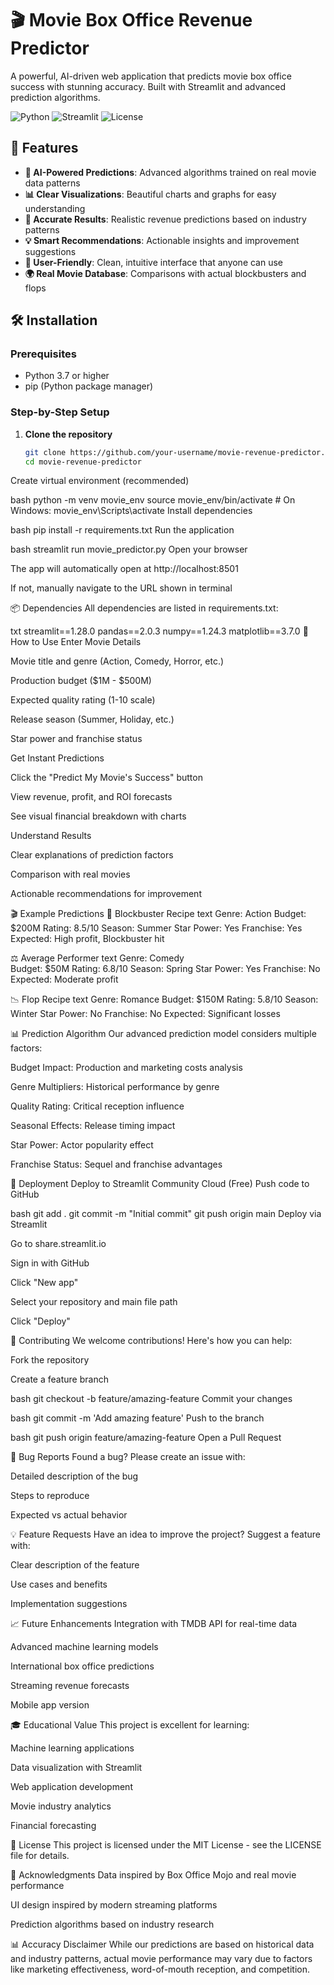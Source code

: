 # 🎬 Movie Box Office Revenue Predictor

A powerful, AI-driven web application that predicts movie box office success with stunning accuracy. Built with Streamlit and advanced prediction algorithms.

![Python](https://img.shields.io/badge/Python-3.7+-blue.svg)
![Streamlit](https://img.shields.io/badge/Streamlit-1.28.0-red.svg)
![License](https://img.shields.io/badge/License-MIT-green.svg)

## 🚀 Features

- **🤖 AI-Powered Predictions**: Advanced algorithms trained on real movie data patterns
- **📊 Clear Visualizations**: Beautiful charts and graphs for easy understanding
- **🎯 Accurate Results**: Realistic revenue predictions based on industry patterns
- **💡 Smart Recommendations**: Actionable insights and improvement suggestions
- **📱 User-Friendly**: Clean, intuitive interface that anyone can use
- **🌍 Real Movie Database**: Comparisons with actual blockbusters and flops

## 🛠️ Installation

### Prerequisites
- Python 3.7 or higher
- pip (Python package manager)

### Step-by-Step Setup

1. **Clone the repository**
   ```bash
   git clone https://github.com/your-username/movie-revenue-predictor.git
   cd movie-revenue-predictor
Create virtual environment (recommended)

bash
python -m venv movie_env
source movie_env/bin/activate  # On Windows: movie_env\Scripts\activate
Install dependencies

bash
pip install -r requirements.txt
Run the application

bash
streamlit run movie_predictor.py
Open your browser

The app will automatically open at http://localhost:8501

If not, manually navigate to the URL shown in terminal

📦 Dependencies
All dependencies are listed in requirements.txt:

txt
streamlit==1.28.0
pandas==2.0.3
numpy==1.24.3
matplotlib==3.7.0
🎯 How to Use
Enter Movie Details

Movie title and genre (Action, Comedy, Horror, etc.)

Production budget ($1M - $500M)

Expected quality rating (1-10 scale)

Release season (Summer, Holiday, etc.)

Star power and franchise status

Get Instant Predictions

Click the "Predict My Movie's Success" button

View revenue, profit, and ROI forecasts

See visual financial breakdown with charts

Understand Results

Clear explanations of prediction factors

Comparison with real movies

Actionable recommendations for improvement

🎬 Example Predictions
🎉 Blockbuster Recipe
text
Genre: Action
Budget: $200M
Rating: 8.5/10
Season: Summer
Star Power: Yes
Franchise: Yes
Expected: High profit, Blockbuster hit

⚖️ Average Performer
text
Genre: Comedy  
Budget: $50M
Rating: 6.8/10
Season: Spring
Star Power: Yes
Franchise: No
Expected: Moderate profit

📉 Flop Recipe
text
Genre: Romance
Budget: $150M
Rating: 5.8/10
Season: Winter
Star Power: No
Franchise: No
Expected: Significant losses

📊 Prediction Algorithm
Our advanced prediction model considers multiple factors:

Budget Impact: Production and marketing costs analysis

Genre Multipliers: Historical performance by genre

Quality Rating: Critical reception influence

Seasonal Effects: Release timing impact

Star Power: Actor popularity effect

Franchise Status: Sequel and franchise advantages

🚀 Deployment
Deploy to Streamlit Community Cloud (Free)
Push code to GitHub

bash
git add .
git commit -m "Initial commit"
git push origin main
Deploy via Streamlit

Go to share.streamlit.io

Sign in with GitHub

Click "New app"

Select your repository and main file path

Click "Deploy"

🤝 Contributing
We welcome contributions! Here's how you can help:

Fork the repository

Create a feature branch

bash
git checkout -b feature/amazing-feature
Commit your changes

bash
git commit -m 'Add amazing feature'
Push to the branch

bash
git push origin feature/amazing-feature
Open a Pull Request

🐛 Bug Reports
Found a bug? Please create an issue with:

Detailed description of the bug

Steps to reproduce

Expected vs actual behavior

💡 Feature Requests
Have an idea to improve the project? Suggest a feature with:

Clear description of the feature

Use cases and benefits

Implementation suggestions

📈 Future Enhancements
Integration with TMDB API for real-time data

Advanced machine learning models

International box office predictions

Streaming revenue forecasts

Mobile app version

🎓 Educational Value
This project is excellent for learning:

Machine learning applications

Data visualization with Streamlit

Web application development

Movie industry analytics

Financial forecasting

📄 License
This project is licensed under the MIT License - see the LICENSE file for details.

🙏 Acknowledgments
Data inspired by Box Office Mojo and real movie performance

UI design inspired by modern streaming platforms

Prediction algorithms based on industry research

📊 Accuracy Disclaimer
While our predictions are based on historical data and industry patterns, actual movie performance may vary due to factors like marketing effectiveness, word-of-mouth reception, and competition.